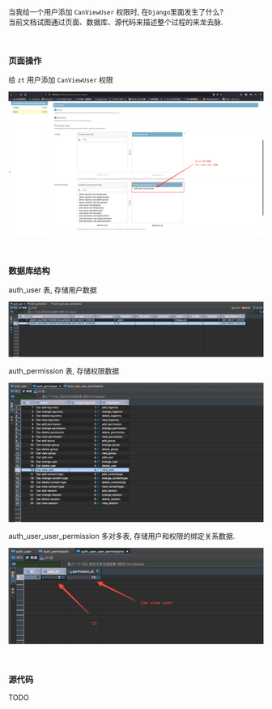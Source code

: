 当我给一个用户添加 `CanViewUser` 权限时, 在`Django`里面发生了什么?   
当前文档试图通过页面、数据库、源代码来描述整个过程的来龙去脉.

&nbsp;  
### 页面操作
给 `zt` 用户添加 `CanViewUser` 权限
<p align="center">
    <img src="./imgs/img.png" alt="drawing" width="800"/>
</p>


&nbsp;  
### 数据库结构
auth_user 表, 存储用户数据
<p align="center">
    <img src="./imgs/img-auth-user.png" alt="drawing" width="800"/>
</p>

auth_permission 表, 存储权限数据
<p align="center">
    <img src="./imgs/img-auth-permission.png" alt="drawing" width="800"/>
</p>

auth_user_user_permission 多对多表, 存储用户和权限的绑定关系数据.
<p align="center">
    <img src="./imgs/img-auth-user-user-permissions.png" alt="drawing" width="800"/>
</p>


&nbsp;  
### 源代码  
TODO
